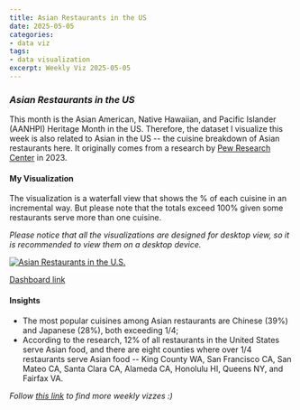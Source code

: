 ```yaml
---
title: Asian Restaurants in the US
date: 2025-05-05
categories:
- data viz
tags:
- data visualization
excerpt: Weekly Viz 2025-05-05
---
```


### *Asian Restaurants in the US*

This month is the Asian American, Native Hawaiian, and Pacific Islander (AANHPI) Heritage Month in the US. Therefore, the dataset I visualize this week is also related to Asian in the US -- the cuisine breakdown of Asian restaurants here. It originally comes from a research by [Pew Research Center](https://www.pewresearch.org/short-reads/2023/05/23/71-of-asian-restaurants-in-the-u-s-serve-chinese-japanese-or-thai-food/) in 2023.  

#### My Visualization

The visualization is a waterfall view that shows the % of each cuisine in an incremental way. But please note that the totals exceed 100% given some restaurants serve more than one cuisine.  

*Please notice that all the visualizations are designed for desktop view, so it is recommended to view them on a desktop device.*  

<div class='tableauPlaceholder' id='viz1746730313092' style='position: relative'>
  <noscript><a href='#'>
    <img alt='Asian Restaurants in the U.S. ' src='https:&#47;&#47;public.tableau.com&#47;static&#47;images&#47;20&#47;20250505AsianRestaurantsintheU_S_&#47;AsianRestaurantsintheU_S_&#47;1_rss.png' style='border: none' />
  </a></noscript>
  <object class='tableauViz'  style='display:none;'>
    <param name='host_url' value='https%3A%2F%2Fpublic.tableau.com%2F' />
    <param name='embed_code_version' value='3' />
    <param name='site_root' value='' />
    <param name='name' value='20250505AsianRestaurantsintheU_S_&#47;AsianRestaurantsintheU_S_' />
    <param name='tabs' value='no' />
    <param name='toolbar' value='yes' />
    <param name='static_image' value='https:&#47;&#47;public.tableau.com&#47;static&#47;images&#47;20&#47;20250505AsianRestaurantsintheU_S_&#47;AsianRestaurantsintheU_S_&#47;1.png' />
    <param name='animate_transition' value='yes' />
    <param name='display_static_image' value='yes' />
    <param name='display_spinner' value='yes' />
    <param name='display_overlay' value='yes' />
    <param name='display_count' value='yes' />
    <param name='language' value='en-US' />
  </object></div>             
  <script type='text/javascript'>        
    var divElement = document.getElementById('viz1746730313092');      
    var vizElement = divElement.getElementsByTagName('object')[0];        
    if ( divElement.offsetWidth > 800 ) { vizElement.style.width='800px';vizElement.style.height='627px';} else if ( divElement.offsetWidth > 500 ) { vizElement.style.width='800px';vizElement.style.height='627px';} else { vizElement.style.width='100%';vizElement.style.height='727px';}     
    var scriptElement = document.createElement('script');                
    scriptElement.src = 'https://public.tableau.com/javascripts/api/viz_v1.js';      
    vizElement.parentNode.insertBefore(scriptElement, vizElement);       
  </script>

[Dashboard link](https://public.tableau.com/views/20250505AsianRestaurantsintheU_S_/AsianRestaurantsintheU_S_?:language=en-US&:sid=&:redirect=auth&:display_count=n&:origin=viz_share_link)

#### Insights
* The most popular cuisines among Asian restaurants are Chinese (39%) and Japanese (28%), both exceeding 1/4;
* According to the research, 12% of all restaurants in the United States serve Asian food, and there are eight counties where over 1/4 restaurants serve Asian food -- King County WA, San Francisco CA, San Mateo CA, Santa Clara CA, Alameda CA, Honolulu HI, Queens NY, and Fairfax VA.  

*Follow [this link](https://yudong-94.github.io/personal-website/data%20viz/WeeklyViz2025/) to find more weekly vizzes :)*
